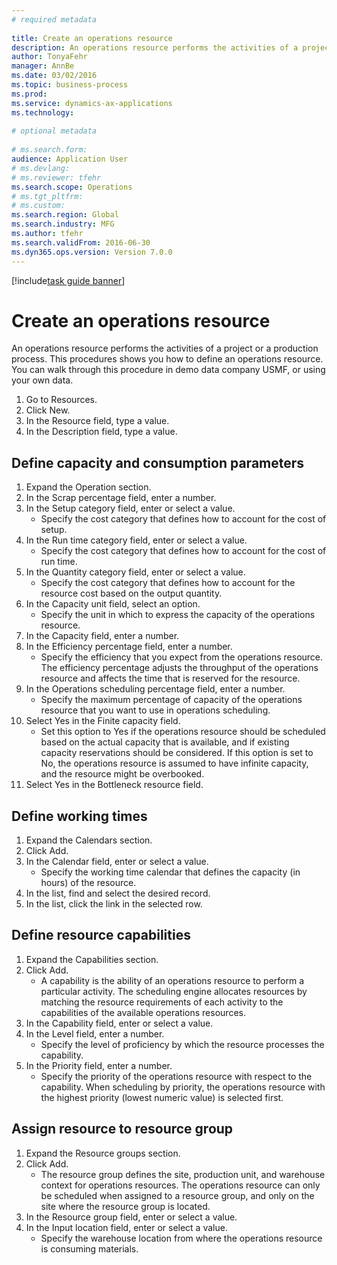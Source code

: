 ```yaml
--- 
# required metadata 
 
title: Create an operations resource
description: An operations resource performs the activities of a project or a production process. 
author: TonyaFehr 
manager: AnnBe 
ms.date: 03/02/2016
ms.topic: business-process 
ms.prod:  
ms.service: dynamics-ax-applications 
ms.technology:  
 
# optional metadata 
 
# ms.search.form:   
audience: Application User 
# ms.devlang:  
# ms.reviewer: tfehr 
ms.search.scope: Operations 
# ms.tgt_pltfrm:  
# ms.custom:  
ms.search.region: Global
ms.search.industry: MFG
ms.author: tfehr 
ms.search.validFrom: 2016-06-30 
ms.dyn365.ops.version: Version 7.0.0 
---
```


[!include[task guide banner](../../includes/task-guide-banner.md)]

# Create an operations resource

An operations resource performs the activities of a project or a production process. This procedures shows you how to define an operations resource. You can walk through this procedure in demo data company USMF, or using your own data.

1. Go to Resources.
2. Click New.
3. In the Resource field, type a value.
4. In the Description field, type a value.

## Define capacity and consumption parameters
1. Expand the Operation section.
2. In the Scrap percentage field, enter a number.
3. In the Setup category field, enter or select a value.
    * Specify the cost category that defines how to account for the cost of setup.  
4. In the Run time category field, enter or select a value.
    * Specify the cost category that defines how to account for the cost of run time.  
5. In the Quantity category field, enter or select a value.
    * Specify the cost category that defines how to account for the resource cost based on the output quantity.  
6. In the Capacity unit field, select an option.
    * Specify the unit in which to express the capacity of the operations resource.  
7. In the Capacity field, enter a number.
8. In the Efficiency percentage field, enter a number.
    * Specify the efficiency that you expect from the operations resource. The efficiency percentage adjusts the throughput of the operations resource and affects the time that is reserved for the resource.  
9. In the Operations scheduling percentage field, enter a number.
    * Specify the maximum percentage of capacity of the operations resource that you want to use in operations scheduling.  
10. Select Yes in the Finite capacity field.
    * Set this option to Yes if the operations resource should be scheduled based on the actual capacity that is available, and if existing capacity reservations should be considered. If this option is set to No, the operations resource is assumed to have infinite capacity, and the resource might be overbooked.  
11. Select Yes in the Bottleneck resource field.

## Define working times
1. Expand the Calendars section.
2. Click Add.
3. In the Calendar field, enter or select a value.
    * Specify the working time calendar that defines the capacity (in hours) of the resource.  
4. In the list, find and select the desired record.
5. In the list, click the link in the selected row.

## Define resource capabilities
1. Expand the Capabilities section.
2. Click Add.
    * A capability is the ability of an operations resource to perform a particular activity. The scheduling engine allocates resources by matching the resource requirements of each activity to the capabilities of the available operations resources.  
3. In the Capability field, enter or select a value.
4. In the Level field, enter a number.
    * Specify the level of proficiency by which the resource processes the capability.  
5. In the Priority field, enter a number.
    * Specify the priority of the operations resource with respect to the capability. When scheduling by priority, the operations resource with the highest priority (lowest numeric value) is selected first.  

## Assign resource to resource group
1. Expand the Resource groups section.
2. Click Add.
    * The resource group defines the site, production unit, and warehouse context for operations resources. The operations resource can only be scheduled when assigned to a resource group, and only on the site where the resource group is located.  
3. In the Resource group field, enter or select a value.
4. In the Input location field, enter or select a value.
    * Specify the warehouse location from where the operations resource is consuming materials.  

